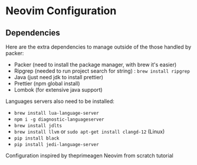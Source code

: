 # Neovim Configuration


## Dependencies
Here are the extra dependencies to manage outside of the those handled by packer: 
+ Packer (need to install the package manager, with brew it's easier)
+ Ripgrep (needed to run project search for string) : `brew install ripgrep`
+ Java (just need jdk to install prettier)
+ Prettier (npm global install)
+ Lombok (for extensive java support)

Languages servers also need to be installed:
+ `brew install lua-language-server`
+ `npm i -g diagnostic-languageserver`
+ `brew install jdlts`
+ `brew install llvm` or `sudo apt-get install clangd-12` (Linux)
+ `pip install black`
+ `pip install jedi-language-server`


Configuration inspired by theprimeagen Neovim from scratch tutorial
